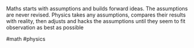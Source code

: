 Maths starts with assumptions and builds forward ideas. The assumptions are never revised. Physics takes any assumptions, compares their results with reality, then adjusts and hacks the assumptions until they seem to fit observation as best as possible

#math #physics 